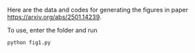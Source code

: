 Here are the data and codes for generating the figures in paper https://arxiv.org/abs/2501.14239.

To use, enter the folder and run
```bash
python fig1.py
```
